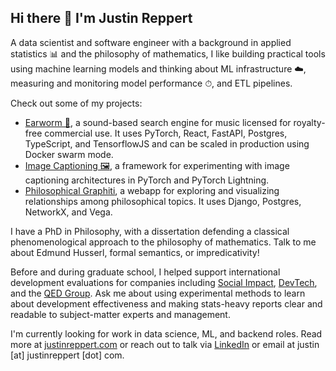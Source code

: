## Hi there 👋 I'm Justin Reppert

A data scientist and software engineer with a background in applied statistics 📊 and the philosophy of mathematics, I like building practical tools using machine learning models and thinking about ML infrastructure ☁️, measuring and monitoring model performance ⏱, and ETL pipelines.

Check out some of my projects:

- [Earworm 🎸](https://github.com/reppertj/earworm), a sound-based search engine for music licensed for royalty-free commercial use. It uses PyTorch, React, FastAPI, Postgres, TypeScript, and TensorflowJS and can be scaled in production using Docker swarm mode.
- [Image Captioning 🖼](https://github.com/reppertj/image-captioning), a framework for experimenting with image captioning architectures in PyTorch and PyTorch Lightning.
- [Philosophical Graphiti](https://github.com/reppertj/philosophical-graphiti), a webapp for exploring and visualizing relationships among philosophical topics. It uses Django, Postgres, NetworkX, and Vega.

I have a PhD in Philosophy, with a dissertation defending a classical phenomenological approach to the philosophy of mathematics. Talk to me about Edmund Husserl, formal semantics, or impredicativity!

Before and during graduate school, I helped support international development evaluations for companies including [Social Impact](https://socialimpact.com/), [DevTech](https://devtechsys.com/), and the [QED Group](https://www.qedgroupllc.com/). Ask me about using experimental methods to learn about development effectiveness and making stats-heavy reports clear and readable to subject-matter experts and management.

I'm currently looking for work in data science, ML, and backend roles. Read more at [justinreppert.com](https://www.justinreppert.com/) or reach out to talk via [LinkedIn](https://www.linkedin.com/in/justinreppert/) or email at justin [at] justinreppert [dot] com.
